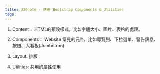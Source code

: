 ```yaml
---
title: U39note - 應用 Bootstrap Components & Utilities
tags:
---
```


1. Content： HTML的預設樣式，比如字體大小、圖片、表格的處理。

2. Components： Website 常見的元件，比如導覽列、下拉選單、警告訊息、按鈕、大看板(Jumbotron)

3. Layout: 排版

4. Utilities: 共用的屬性使用 
